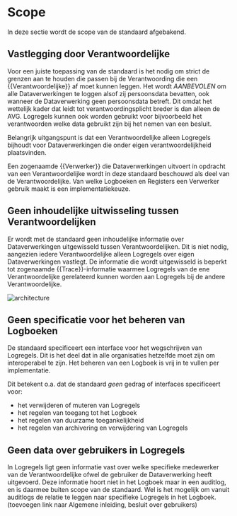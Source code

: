 # Scope

In deze sectie wordt de scope van de standaard afgebakend.


## Vastlegging door Verantwoordelijke

Voor een juiste toepassing van de standaard is het nodig om strict de grenzen aan te houden die passen bij de Verantwoording die een {{Verantwoordelijke}} af moet kunnen leggen. Het wordt *AANBEVOLEN* om alle Dataverwerkingen te loggen alsof zij persoonsdata bevatten, ook wanneer de Dataverwerking geen persoonsdata betreft. Dit omdat het wettelijk kader dat leidt tot verantwoordingsplicht breder is dan alleen de AVG. Logregels kunnen ook worden gebruikt voor bijvoorbeeld het verantwoorden welke data gebruikt zijn bij het nemen van een besluit.

Belangrijk uitgangspunt is dat een Verantwoordelijke alleen Logregels bijhoudt voor Dataverwerkingen die onder eigen verantwoordelijkheid plaatsvinden.

Een zogenaamde {{Verwerker}} die Dataverwerkingen uitvoert in opdracht van een Verantwoordelijke wordt in deze standaard beschouwd als deel van de Verantwoordelijke. Van welke Logboeken en Registers een Verwerker gebruik maakt is een implementatiekeuze.


## Geen inhoudelijke uitwisseling tussen Verantwoordelijken

Er wordt met de standaard geen inhoudelijke informatie over Dataverwerkingen uitgewisseld tussen Verantwoordelijken. Dit is niet nodig, aangezien iedere Verantwoordelijke alleen Logregels over eigen Dataverwerkingen vastlegt. De informatie die wordt uitgewisseld is beperkt tot zogenaamde {{Trace}}-informatie waarmee Logregels van de ene Verantwoordelijke gerelateerd kunnen worden aan Logregels bij de andere Verantwoordelijke.

![architecture](diagrams/architecture-grenzen.svg "Context Dataverwerking meegeven over Grenzen")


## Geen specificatie voor het beheren van Logboeken

De standaard specificeert een interface voor het wegschrijven van Logregels. Dit is het deel dat in alle organisaties hetzelfde moet zijn om interoperabel te zijn. Het beheren van een Logboek is vrij in te vullen per implementatie.

Dit betekent o.a. dat de standaard *geen* gedrag of interfaces specificeert voor:

- het verwijderen of muteren van Logregels
- het regelen van toegang tot het Logboek
- het regelen van duurzame toegankelijkheid
- het regelen van archivering en verwijdering van Logregels


## Geen data over gebruikers in Logregels

In Logregels ligt geen informatie vast over welke specifieke medewerker van de Verantwoordelijke ofwel de gebruiker de Dataverwerking heeft uitgevoerd. Deze informatie hoort niet in het Logboek maar in een auditlog, en is daarmee buiten scope van de standaard. Wel is het mogelijk om vanuit auditlogs de relatie te leggen naar specifieke Logregels in het Logboek. (toevoegen link naar Algemene inleiding, besluit over gebruikers)

